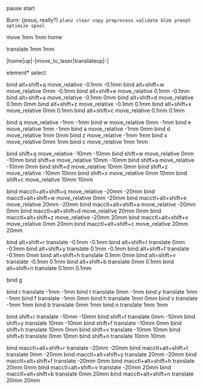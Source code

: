 pause
start

Burn: (jesus, really?)
`planz clear copy preprocess validate blob preopt optimize spool`


move 1mm 1mm
home

translate 1mm 1mm

|home|up|-|move_to_laser|translateup|-|


element* select

bind alt+shift+q move_relative -0.1mm -0.1mm
bind alt+shift+w move_relative 0mm -0.1mm
bind alt+shift+e move_relative 0.1mm -0.1mm
bind alt+shift+a move_relative -0.1mm 0mm
bind alt+shift+d move_relative 0.1mm 0mm
bind alt+shift+z move_relative -0.1mm 0.1mm
bind alt+shift+x move_relative 0mm 0.1mm
bind alt+shift+c move_relative 0.1mm 0.1mm

bind q move_relative -1mm -1mm
bind w move_relative 0mm -1mm
bind e move_relative 1mm -1mm
bind a move_relative -1mm 0mm
bind d move_relative 1mm 0mm
bind z move_relative -1mm 1mm
bind x move_relative 0mm 1mm
bind c move_relative 1mm 1mm

bind shift+q move_relative -10mm -10mm
bind shift+w move_relative 0mm -10mm
bind shift+e move_relative 10mm -10mm
bind shift+a move_relative -10mm 0mm
bind shift+d move_relative 10mm 0mm
bind shift+z move_relative -10mm 10mm
bind shift+x move_relative 0mm 10mm
bind shift+c move_relative 10mm 10mm

bind macctl+alt+shift+q move_relative -20mm -20mm
bind macctl+alt+shift+w move_relative 0mm -20mm
bind macctl+alt+shift+e move_relative 20mm -20mm
bind macctl+alt+shift+a move_relative -20mm 0mm
bind macctl+alt+shift+d move_relative 20mm 0mm
bind macctl+alt+shift+z move_relative -20mm 20mm
bind macctl+alt+shift+x move_relative 0mm 20mm
bind macctl+alt+shift+c move_relative 20mm 20mm

bind alt+shift+r translate -0.1mm -0.1mm
bind alt+shift+t translate 0mm -0.1mm
bind alt+shift+y translate 0.1mm -0.1mm
bind alt+shift+f translate -0.1mm 0mm
bind alt+shift+h translate 0.1mm 0mm
bind alt+shift+v translate -0.1mm 0.1mm
bind alt+shift+b translate 0mm 0.1mm
bind alt+shift+n translate 0.1mm 0.1mm

bind g 

bind r translate -1mm -1mm
bind t translate 0mm -1mm
bind y translate 1mm -1mm
bind f translate -1mm 0mm
bind h translate 1mm 0mm
bind v translate -1mm 1mm
bind b translate 0mm 1mm
bind n translate 1mm 1mm

bind shift+r translate -10mm -10mm
bind shift+t translate 0mm -10mm
bind shift+y translate 10mm -10mm
bind shift+f translate -10mm 0mm
bind shift+h translate 10mm 0mm
bind shift+v translate -10mm 10mm
bind shift+b translate 0mm 10mm
bind shift+n translate 10mm 10mm

bind macctl+alt+shift+r translate -20mm -20mm
bind macctl+alt+shift+t translate 0mm -20mm
bind macctl+alt+shift+y translate 20mm -20mm
bind macctl+alt+shift+f translate -20mm 0mm
bind macctl+alt+shift+h translate 20mm 0mm
bind macctl+alt+shift+v translate -20mm 20mm
bind macctl+alt+shift+b translate 0mm 20mm
bind macctl+alt+shift+n translate 20mm 20mm
